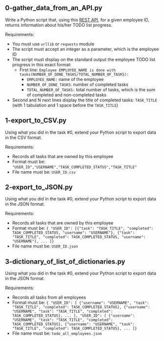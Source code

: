 ## 0-gather_data_from_an_API.py
Write a Python script that, using this [REST API](https://jsonplaceholder.typicode.com/), for a given employee ID, returns information about his/her TODO list progress.

Requirements:

- You must use  `urllib` or `requests` module
- The script must accept an integer as a parameter, which is the employee ID
- The script must display on the standard output the employee TODO list progress in this exact format:
  - First line: `Employee EMPLOYEE_NAME is done with tasks(NUMBER_OF_DONE_TASKS/TOTAL_NUMBER_OF_TASKS):`
    - `EMPLOYEE_NAME:` name of the employee
    - `NUMBER_OF_DONE_TASKS`: number of completed tasks
    - `TOTAL_NUMBER_OF_TASKS:` total number of tasks, which is the sum of completed and non-completed tasks
- Second and N next lines display the title of completed tasks: `TASK_TITLE` (with 1 tabulation and 1 space before the  `TASK_TITLE`)

## 1-export_to_CSV.py
Using what you did in the task #0, extend your Python script to export data in the CSV format.

Requirements:

- Records all tasks that are owned by this employee
- Format must be: `"USER_ID","USERNAME","TASK_COMPLETED_STATUS","TASK_TITLE"`
- File name must be: `USER_ID.csv`

## 2-export_to_JSON.py
Using what you did in the task #0, extend your Python script to export data in the JSON format.

Requirements:

- Records all tasks that are owned by this employee
- Format must be: `{ "USER_ID": [{"task": "TASK_TITLE", "completed": TASK_COMPLETED_STATUS, "username": "USERNAME"}, {"task": "TASK_TITLE", "completed": TASK_COMPLETED_STATUS, "username": "USERNAME"}, ... ]}`
- File name must be: `USER_ID.json`

## 3-dictionary_of_list_of_dictionaries.py
Using what you did in the task #0, extend your Python script to export data in the JSON format.

Requirements:

- Records all tasks from all employees
- Format must be: `{ "USER_ID": [ {"username": "USERNAME", "task": "TASK_TITLE", "completed": TASK_COMPLETED_STATUS}, {"username": "USERNAME", "task": "TASK_TITLE", "completed": TASK_COMPLETED_STATUS}, ... ], "USER_ID": [ {"username": "USERNAME", "task": "TASK_TITLE", "completed": TASK_COMPLETED_STATUS}, {"username": "USERNAME", "task": "TASK_TITLE", "completed": TASK_COMPLETED_STATUS}, ... ]}`
- File name must be: `todo_all_employees.json`
